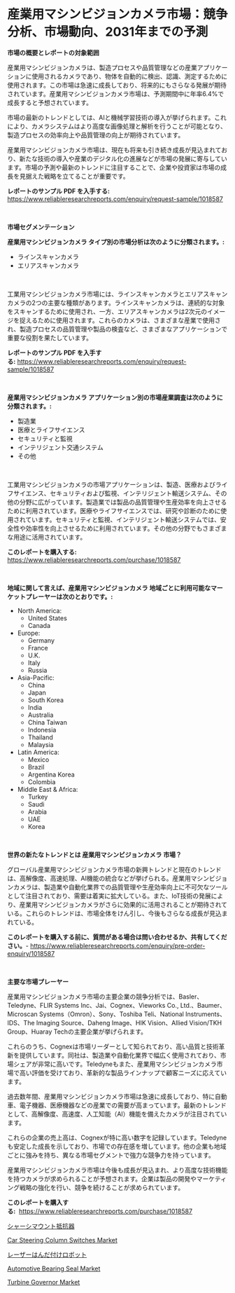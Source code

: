 <p><h1>産業用マシンビジョンカメラ市場：競争分析、市場動向、2031年までの予測</h1></p><p><strong>市場の概要とレポートの対象範囲</strong></p>
<p><p>産業用マシンビジョンカメラは、製造プロセスや品質管理などの産業アプリケーションに使用されるカメラであり、物体を自動的に検出、認識、測定するために使用されます。この市場は急速に成長しており、将来的にもさらなる発展が期待されています。産業用マシンビジョンカメラ市場は、予測期間中に年率6.4%で成長すると予想されています。</p><p>市場の最新のトレンドとしては、AIと機械学習技術の導入が挙げられます。これにより、カメラシステムはより高度な画像処理と解析を行うことが可能となり、製造プロセスの効率向上や品質管理の向上が期待されています。</p><p>産業用マシンビジョンカメラ市場は、現在も将来も引き続き成長が見込まれており、新たな技術の導入や産業のデジタル化の進展などが市場の発展に寄与しています。市場の予測や最新のトレンドに注目することで、企業や投資家は市場の成長を見据えた戦略を立てることが重要です。</p></p>
<p><strong>レポートのサンプル PDF を入手する:</strong> <a href="https://www.reliableresearchreports.com/enquiry/request-sample/1018587">https://www.reliableresearchreports.com/enquiry/request-sample/1018587</a></p>
<p>&nbsp;</p>
<p><strong>市場セグメンテーション</strong></p>
<p><strong>産業用マシンビジョンカメラ タイプ別の市場分析は次のように分類されます。:</strong></p>
<p><ul><li>ラインスキャンカメラ</li><li>エリアスキャンカメラ</li></ul></p>
<p>&nbsp;</p>
<p><p>工業用マシンビジョンカメラ市場には、ラインスキャンカメラとエリアスキャンカメラの2つの主要な種類があります。ラインスキャンカメラは、連続的な対象をスキャンするために使用され、一方、エリアスキャンカメラは2次元のイメージを捉えるために使用されます。これらのカメラは、さまざまな産業で使用され、製造プロセスの品質管理や製品の検査など、さまざまなアプリケーションで重要な役割を果たしています。</p></p>
<p><strong>レポートのサンプル PDF を入手する:</strong>&nbsp;<a href="https://www.reliableresearchreports.com/enquiry/request-sample/1018587">https://www.reliableresearchreports.com/enquiry/request-sample/1018587</a></p>
<p>&nbsp;</p>
<p><strong> 産業用マシンビジョンカメラ アプリケーション別の市場産業調査は次のように分類されます。:</strong></p>
<p><ul><li>製造業</li><li>医療とライフサイエンス</li><li>セキュリティと監視</li><li>インテリジェント交通システム</li><li>その他</li></ul></p>
<p>&nbsp;</p>
<p><p>工業用マシンビジョンカメラの市場アプリケーションは、製造、医療およびライフサイエンス、セキュリティおよび監視、インテリジェント輸送システム、その他の分野に広がっています。製造業では製品の品質管理や生産効率を向上させるために利用されています。医療やライフサイエンスでは、研究や診断のために使用されています。セキュリティと監視、インテリジェント輸送システムでは、安全性や効率性を向上させるために利用されています。その他の分野でもさまざまな用途に活用されています。</p></p>
<p><strong>このレポートを購入する:</strong>&nbsp; <a href="https://www.reliableresearchreports.com/purchase/1018587">https://www.reliableresearchreports.com/purchase/1018587</a></p>
<p>&nbsp;</p>
<p><strong>地域に関して言えば、産業用マシンビジョンカメラ 地域ごとに利用可能なマーケットプレーヤーは次のとおりです。:</strong></p>
<p><ul>
    <li>
        North America:
        <ul>
            <li>United States</li>
            <li>Canada</li>
        </ul>
    </li>
    <li>
        Europe:
        <ul>
            <li>Germany</li>
            <li>France</li>
            <li>U.K.</li>
            <li>Italy</li>
            <li>Russia</li>
        </ul>
    </li>
    <li>
        Asia-Pacific:
        <ul>
            <li>China</li>
            <li>Japan</li>
            <li>South Korea</li>
            <li>India</li>
            <li>Australia</li>
            <li>China Taiwan</li>
            <li>Indonesia</li>
            <li>Thailand</li>
            <li>Malaysia</li>
        </ul>
    </li>
    <li>
        Latin America:
        <ul>
            <li>Mexico</li>
            <li>Brazil</li>
            <li>Argentina Korea</li>
            <li>Colombia</li>
        </ul>
    </li>
    <li>
        Middle East & Africa:
        <ul>
            <li>Turkey</li>
            <li>Saudi</li>
            <li>Arabia</li>
            <li>UAE</li>
            <li>Korea</li>
        </ul>
    </li>
    </ul></p>
<p>&nbsp;</p>
<p><strong>世界の新たなトレンドとは 産業用マシンビジョンカメラ 市場？</strong></p>
<p><p>グローバル産業用マシンビジョンカメラ市場の新興トレンドと現在のトレンドは、高解像度、高速処理、AI機能の統合などが挙げられる。産業用マシンビジョンカメラは、製造業や自動化業界での品質管理や生産効率向上に不可欠なツールとして注目されており、需要は着実に拡大している。また、IoT技術の発展により、産業用マシンビジョンカメラがさらに効果的に活用されることが期待されている。これらのトレンドは、市場全体をけん引し、今後もさらなる成長が見込まれている。</p></p>
<p><strong>このレポートを購入する前に、質問がある場合は問い合わせるか、共有してください。</strong>- <a href="https://www.reliableresearchreports.com/enquiry/pre-order-enquiry/1018587">https://www.reliableresearchreports.com/enquiry/pre-order-enquiry/1018587</a></p>
<p>&nbsp;</p>
<p><strong>主要な市場プレーヤー</strong></p>
<p><p>産業用マシンビジョンカメラ市場の主要企業の競争分析では、Basler、Teledyne、FLIR Systems Inc、Jai、Cognex、Vieworks Co., Ltd.、Baumer、Microscan Systems（Omron）、Sony、Toshiba Teli、National Instruments、IDS、The Imaging Source、Daheng Image、HIK Vision、Allied Vision/TKH Group、Huaray Techの主要企業が挙げられます。 </p><p>これらのうち、Cognexは市場リーダーとして知られており、高い品質と技術革新を提供しています。同社は、製造業や自動化業界で幅広く使用されており、市場シェアが非常に高いです。Teledyneもまた、産業用マシンビジョンカメラ市場で高い評価を受けており、革新的な製品ラインナップで顧客ニーズに応えています。</p><p>過去数年間、産業用マシンビジョンカメラ市場は急速に成長しており、特に自動車、電子機器、医療機器などの産業での需要が高まっています。最新のトレンドとして、高解像度、高速度、人工知能（AI）機能を備えたカメラが注目されています。</p><p>これらの企業の売上高は、Cognexが特に高い数字を記録しています。Teledyneも安定した成長を示しており、市場での存在感を増しています。他の企業も地域ごとに強みを持ち、異なる市場セグメントで強力な競争力を持っています。</p><p>産業用マシンビジョンカメラ市場は今後も成長が見込まれ、より高度な技術機能を持つカメラが求められることが予想されます。企業は製品の開発やマーケティング戦略の強化を行い、競争を続けることが求められています。</p></p>
<p><strong>このレポートを購入する:</strong>&nbsp;&nbsp;<a href="https://www.reliableresearchreports.com/purchase/1018587">https://www.reliableresearchreports.com/purchase/1018587</a></p>
<p><p><a href="https://github.com/NashBeahan2023/Market-Research-Report-List-1/blob/main/449001815973.md">シャーシマウント抵抗器</a></p><p><a href="https://issuu.com/reportprime-2/docs/car-steering-column-switches-market-size-2030.pptx">Car Steering Column Switches Market</a></p><p><a href="https://github.com/joaejkdzgyljvo6/Market-Research-Report-List-1/blob/main/984353515972.md">レーザーはんだ付けロボット</a></p><p><a href="https://issuu.com/reportprime-2/docs/automotive-bearing-seal-market-size-2030.pptx">Automotive Bearing Seal Market</a></p><p><a href="https://view.publitas.com/reportprime-1/turbine-governor-market-research-report-provides-critical-insights-that-can-help-shape-business-development-and-investment-strategies/">Turbine Governor Market</a></p></p>